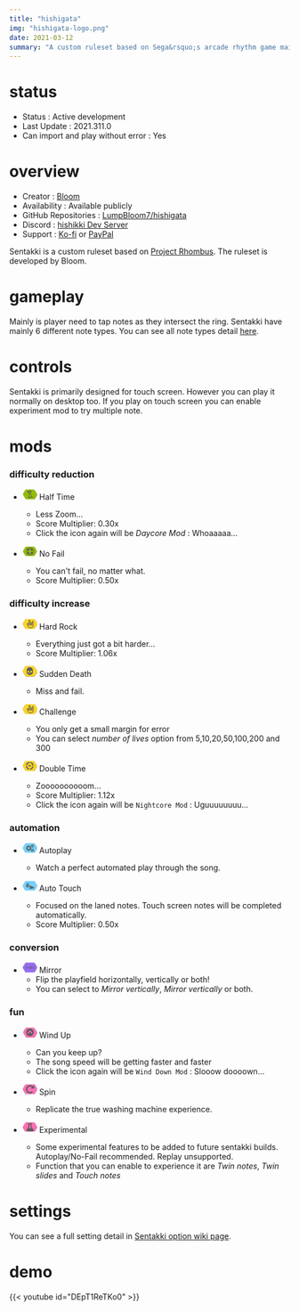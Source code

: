 ```yaml
---
title: "hishigata"
img: "hishigata-logo.png"
date: 2021-03-12
summary: "A custom ruleset based on Sega&rsquo;s arcade rhythm game maimai"
---
```


# status

- Status : Active development
- Last Update : 2021.311.0
- Can import and play without error : Yes

# overview

- Creator : [Bloom](https://github.com/LumpBloom7)
- Availability : Available publicly
- GitHub Repositories : [LumpBloom7/hishigata](https://github.com/LumpBloom7/hishigata)
- Discord : [hishikki Dev Server](https://discord.gg/CQPNADu)
- Support : [Ko-fi](https://ko-fi.com/bloom) or [PayPal](https://www.paypal.com/paypalme/DerrickTimmermans)

Sentakki is a custom ruleset based on [Project Rhombus](https://www.pcgamingwiki.com/wiki/Project_Rhombus). The ruleset is developed by Bloom.

# gameplay

Mainly is player need to tap notes as they intersect the ring. Sentakki have mainly 6 different note types. You can see all note types detail [here](https://github.com/LumpBloom7/sentakki/wiki/Note-types).

# controls

Sentakki is primarily designed for touch screen. However you can play it normally on desktop too. If you play on touch screen you can enable experiment mod to try multiple note.

# mods

### difficulty reduction

- ![Half Time Icon](mod-icon/half-time-mod.png) Half Time
  - Less Zoom...
  - Score Multiplier: 0.30x
  - Click the icon again will be *Daycore Mod* : Whoaaaaa...

- ![No Fail Icon](mod-icon/no-fail-mod.png) No Fail
  - You can't fail, no matter what.
  - Score Multiplier: 0.50x

### difficulty increase

- ![Hard Rock Icon](mod-icon/hard-rock-mod.png) Hard Rock
  - Everything just got a bit harder...
  - Score Multiplier: 1.06x

- ![Sudden Death Icon](mod-icon/sudden-death-mod.png) Sudden Death
  - Miss and fail.

- ![Challenge Icon](mod-icon/hard-rock-mod.png) Challenge
  - You only get a small margin for error
  - You can select *number of lives* option from 5,10,20,50,100,200 and 300

- ![Double Time Icon](mod-icon/double-time-mod.png) Double Time
  - Zoooooooooom...
  - Score Multiplier: 1.12x
  - Click the icon again will be `Nightcore Mod` : Uguuuuuuuu...

### automation

- ![Autoplay Icon](mod-icon/autoplay-mod.png) Autoplay
  - Watch a perfect automated play through the song.

- ![Auto Touch Icon](mod-icon/auto-touch-mod.png) Auto Touch
  - Focused on the laned notes. Touch screen notes will be completed automatically.
  - Score Multiplier: 0.50x

### conversion

- ![Mirror Icon](mod-icon/mirror-mod.png) Mirror
  - Flip the playfield horizontally, vertically or both!
  - You can select to *Mirror vertically*, *Mirror vertically* or both.

### fun

- ![Wind Up Icon](mod-icon/wind-up-mod.png) Wind Up
  - Can you keep up?
  - The song speed will be getting faster and faster
  - Click the icon again will be `Wind Down Mod` : Slooow doooown...

- ![Spin Icon](mod-icon/spin-mod.png) Spin
  - Replicate the true washing machine experience.

- ![Experimental Icon](mod-icon/experimental-mod.png) Experimental
  - Some experimental features to be added to future sentakki builds. Autoplay/No-Fail recommended. Replay unsupported.
  - Function that you can enable to experience it are *Twin notes*, *Twin slides* and *Touch notes*

# settings

You can see a full setting detail in [Sentakki option wiki page](https://github.com/LumpBloom7/sentakki/wiki/Options).

# demo

{{< youtube id="DEpT1ReTKo0" >}}